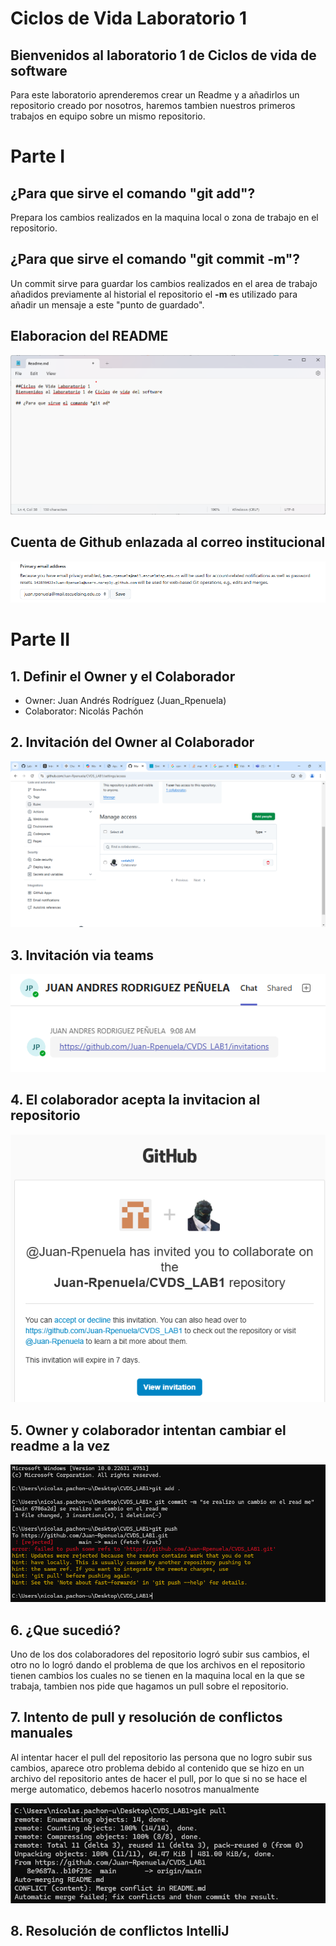 # Ciclos de Vida Laboratorio 1


## Bienvenidos al laboratorio 1 de Ciclos de vida de software
Para este laboratorio aprenderemos crear un Readme y a añadirlos  un repositorio creado por nosotros, haremos tambien nuestros primeros trabajos en equipo sobre un mismo repositorio.

# Parte I

## ¿Para que sirve el comando "git add"?
Prepara los cambios realizados en la maquina local o zona de trabajo en el repositorio.

## ¿Para que sirve el comando "git commit -m"?
Un commit sirve para guardar los cambios realizados en el area de trabajo añadidos previamente al historial el repositorio
el **-m** es utilizado para añadir un mensaje a este "punto de guardado".

## Elaboracion del README

![README](images/ElaboracionRME.png)

## Cuenta de Github enlazada al correo institucional

![correo](images/CorreoVinculado.png)

# Parte II

## 1. Definir el Owner y el Colaborador 
- Owner: Juan Andrés Rodríguez (Juan_Rpenuela)
- Colaborator: Nicolás Pachón

## 2. Invitación del Owner al Colaborador

![Invitation](images/Invitacion.png)	

## 3. Invitación via teams

![InvitationTeams](images/InvitacionTeams.png)
 
## 4. El colaborador acepta la invitacion al repositorio

![Invitation](images/Invitacion2.png)



## 5. Owner y colaborador intentan cambiar el readme a la vez

![Invitation](images/problemasDeMerge.png)

## 6. ¿Que sucedió?
Uno de los dos colaboradores del repositorio logró subir sus cambios, el otro no lo logró dando el problema de que los archivos en el repositorio tienen cambios los cuales no se tienen en la maquina local en la que se trabaja, tambien nos pide que hagamos un pull sobre el repositorio.

## 7. Intento de pull y resolución de conflictos manuales
Al intentar hacer el pull del repositorio las persona que no logro subir sus cambios, aparece otro problema debido al contenido que se hizo en un archivo del repositorio antes de hacer el pull, por lo que si no se hace el merge automatico, debemos hacerlo nosotros manualmente

![Invitation](images/Problemas2.png)

## 8. Resolución de conflictos IntelliJ








	






